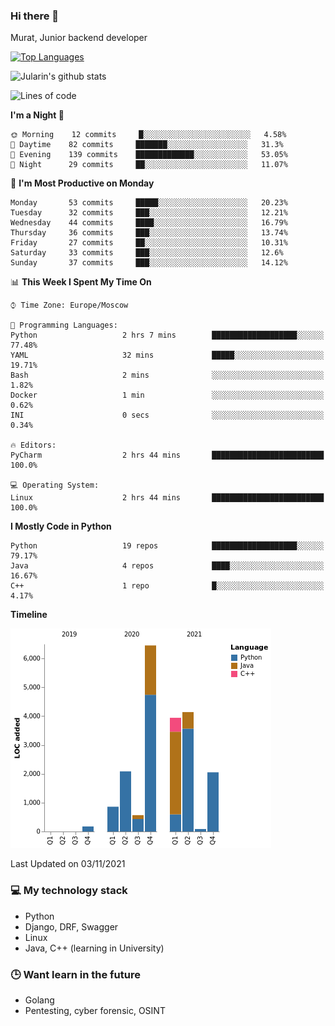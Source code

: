 ### Hi there 👋

Murat, Junior backend developer

[![Top Languages](https://github-readme-stats.vercel.app/api/top-langs/?username=Jularin&layout=compact)]()

![Jularin's github stats](https://github-readme-stats.vercel.app/api?username=Jularin&show_icons=true&include_all_commits=true&count_private=true)

<!--START_SECTION:waka-->
![Lines of code](https://img.shields.io/badge/From%20Hello%20World%20I%27ve%20Written-20356%20lines%20of%20code-blue)

**I'm a Night 🦉** 

```text
🌞 Morning    12 commits     █░░░░░░░░░░░░░░░░░░░░░░░░   4.58% 
🌆 Daytime    82 commits     ███████░░░░░░░░░░░░░░░░░░   31.3% 
🌃 Evening    139 commits    █████████████░░░░░░░░░░░░   53.05% 
🌙 Night      29 commits     ██░░░░░░░░░░░░░░░░░░░░░░░   11.07%

```
📅 **I'm Most Productive on Monday** 

```text
Monday       53 commits     █████░░░░░░░░░░░░░░░░░░░░   20.23% 
Tuesday      32 commits     ███░░░░░░░░░░░░░░░░░░░░░░   12.21% 
Wednesday    44 commits     ████░░░░░░░░░░░░░░░░░░░░░   16.79% 
Thursday     36 commits     ███░░░░░░░░░░░░░░░░░░░░░░   13.74% 
Friday       27 commits     ██░░░░░░░░░░░░░░░░░░░░░░░   10.31% 
Saturday     33 commits     ███░░░░░░░░░░░░░░░░░░░░░░   12.6% 
Sunday       37 commits     ███░░░░░░░░░░░░░░░░░░░░░░   14.12%

```


📊 **This Week I Spent My Time On** 

```text
⌚︎ Time Zone: Europe/Moscow

💬 Programming Languages: 
Python                   2 hrs 7 mins        ███████████████████░░░░░░   77.48% 
YAML                     32 mins             █████░░░░░░░░░░░░░░░░░░░░   19.71% 
Bash                     2 mins              ░░░░░░░░░░░░░░░░░░░░░░░░░   1.82% 
Docker                   1 min               ░░░░░░░░░░░░░░░░░░░░░░░░░   0.62% 
INI                      0 secs              ░░░░░░░░░░░░░░░░░░░░░░░░░   0.34%

🔥 Editors: 
PyCharm                  2 hrs 44 mins       █████████████████████████   100.0%

💻 Operating System: 
Linux                    2 hrs 44 mins       █████████████████████████   100.0%

```

**I Mostly Code in Python** 

```text
Python                   19 repos            ███████████████████░░░░░░   79.17% 
Java                     4 repos             ████░░░░░░░░░░░░░░░░░░░░░   16.67% 
C++                      1 repo              █░░░░░░░░░░░░░░░░░░░░░░░░   4.17%

```


**Timeline**

![Chart not found](https://raw.githubusercontent.com/Jularin/Jularin/main/charts/bar_graph.png) 


 Last Updated on 03/11/2021
<!--END_SECTION:waka-->

### 💻 My technology stack
 - Python
 - Django, DRF, Swagger
 - Linux 
 - Java, C++ (learning in University)

### 🕒 Want learn in the future
 - Golang
 - Pentesting, cyber forensic, OSINT
